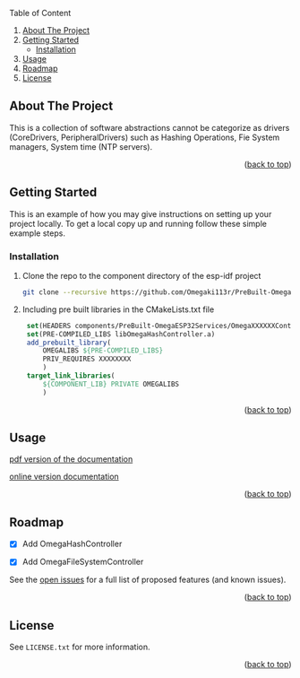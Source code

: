 <!-- TABLE OF CONTENTS -->
Table of Content
  <ol>
    <li>
      <a href="#about-the-project">About The Project</a>
    </li>
    <li>
      <a href="#getting-started">Getting Started</a>
      <ul>
        <li><a href="#installation">Installation</a></li>
      </ul>
    </li>
    <li><a href="#usage">Usage</a></li>
    <li><a href="#roadmap">Roadmap</a></li>
    <li><a href="#license">License</a></li>
  </ol>

<!-- ABOUT THE PROJECT -->
## About The Project

This is a collection of software abstractions cannot be categorize as drivers (CoreDrivers, PeripheralDrivers) such as Hashing Operations, Fie System managers, System time (NTP servers). 

<p align="right">(<a href="#readme-top">back to top</a>)</p>



<!-- GETTING STARTED -->
## Getting Started

This is an example of how you may give instructions on setting up your project locally.
To get a local copy up and running follow these simple example steps.


### Installation

1. Clone the repo to the component directory of the esp-idf project
   ```sh
   git clone --recursive https://github.com/Omegaki113r/PreBuilt-OmegaESP32Services.git
   ```
2. Including pre built libraries in the CMakeLists.txt file
   ```cmake
    set(HEADERS components/PreBuilt-OmegaESP32Services/OmegaXXXXXXController)
    set(PRE-COMPILED_LIBS libOmegaHashController.a)
    add_prebuilt_library(
        OMEGALIBS ${PRE-COMPILED_LIBS} 
        PRIV_REQUIRES XXXXXXXX
        )
    target_link_libraries(
        ${COMPONENT_LIB} PRIVATE OMEGALIBS
        )
   ```

<p align="right">(<a href="#readme-top">back to top</a>)</p>



<!-- USAGE EXAMPLES -->
## Usage

[pdf version of the documentation](https://github.com/Omegaki113r/PreBuilt-OmegaESP32Services/blob/main/Docs/CodeDocs/reference_manual.pdf)

[online version documentation](https://omegaesp32servicesdocs.web.app/)

<p align="right">(<a href="#readme-top">back to top</a>)</p>



<!-- ROADMAP -->
## Roadmap

- [x] Add OmegaHashController
- [x] Add OmegaFileSystemController


See the [open issues](https://github.com/Omegaki113r/PreBuilt-OmegaESP32Services/issues) for a full list of proposed features (and known issues).

<p align="right">(<a href="#readme-top">back to top</a>)</p>

<!-- LICENSE -->
## License

See `LICENSE.txt` for more information.

<p align="right">(<a href="#readme-top">back to top</a>)</p>
